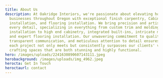 ```yaml
---
title: About Us
description: At Oakridge Interiors, we're passionate about elevating homes and
  businesses throughout Oregon with exceptional finish carpentry, Cabinet
  installation, and flooring installation. We bring precision and artistry to
  every detail, specializing in everything from custom trim and molding
  installation to high end cabinetry, integrated built-ins, intricate millwork,
  and expert flooring installation. Our unwavering commitment to quality,
  transparent communication, and meticulous attention to detail ensures that
  each project not only meets but consistently surpasses our clients' visions,
  crafting spaces that are both stunning and highly functional.
hero: /images/uploads/2241630890607143111.jpeg
herobackground: /images/uploads/img_4962.jpeg
herocta: Get In Touch
heroctaurl: contact
---
```

